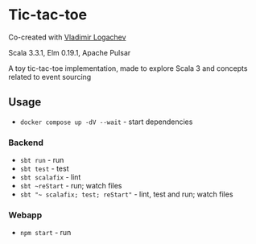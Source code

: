 # Tic-tac-toe

Co-created with [Vladimir Logachev](https://github.com/vladimirlogachev)

Scala 3.3.1, Elm 0.19.1, Apache Pulsar

A toy tic-tac-toe implementation, made to explore Scala 3 and concepts related to event sourcing

## Usage

- `docker compose up -dV --wait` - start dependencies

### Backend

- `sbt run` - run
- `sbt test` - test
- `sbt scalafix` - lint
- `sbt ~reStart` - run; watch files
- `sbt "~ scalafix; test; reStart"` - lint, test and run; watch files

### Webapp

- `npm start` - run
